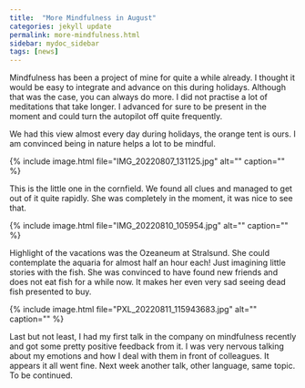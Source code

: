 ```yaml
---
title:  "More Mindfulness in August"
categories: jekyll update
permalink: more-mindfulness.html
sidebar: mydoc_sidebar
tags: [news]
---
```


Mindfulness has been a project of mine for quite a while already. I thought it would be easy to integrate and advance on this during holidays. Although that was the case, you can always do more. I did not practise a lot of meditations that take longer. I advanced for sure to be present in the moment and could turn the autopilot off quite frequently.

We had this view almost every day during holidays, the orange tent is ours. I am convinced being in nature helps a lot to be mindful.

{% include image.html file="IMG_20220807_131125.jpg" alt="" caption="" %}

This is the little one in the cornfield. We found all clues and managed to get out of it quite rapidly. She was completely in the moment, it was nice to see that.

{% include image.html file="IMG_20220810_105954.jpg" alt="" caption="" %}

Highlight of the vacations was the Ozeaneum at Stralsund. She could contemplate the aquaria for almost half an hour each! Just imagining little stories with the fish. She was convinced to have found new friends and does not eat fish for a while now. It makes her even very sad seeing dead fish presented to buy.

{% include image.html file="PXL_20220811_115943683.jpg" alt="" caption="" %}

Last but not least, I had my first talk in the company on mindfulness recently and got some pretty positive feedback from it. I was very nervous talking about my emotions and how I deal with them in front of colleagues. It appears it all went fine. Next week another talk, other language, same topic. To be continued.
